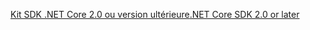 [<span data-ttu-id="289dc-101">Kit SDK .NET Core 2.0 ou version ultérieure</span><span class="sxs-lookup"><span data-stu-id="289dc-101">.NET Core SDK 2.0 or later</span></span>](https://dotnet.microsoft.com/download)
